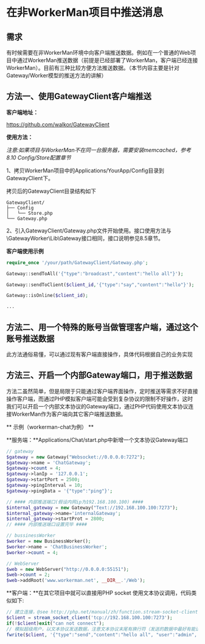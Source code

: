 # 在非WorkerMan项目中推送消息

## 需求
有时候需要在非WorkerMan环境中向客户端推送数据。例如在一个普通的Web项目中通过WorkerMan推送数据（前提是已经部署了WorkerMan，客户端已经连接WorkerMan）。目前有三种比较方便方法推送数据。（本节内容主要是针对Gateway/Worker模型的推送方法的讲解）

## 方法一、使用GatewayClient客户端推送
**客户端地址：**

https://github.com/walkor/GatewayClient

**使用方法：**

*注意:如果项目与WorkerMan不在同一台服务器，需要安装memcached，参考8.10 Config/Store配置章节*


1、拷贝WorkerMan项目中的Applications/YourApp/Config目录到GatewayClient下。

拷贝后的GatewayClient目录结构如下
```shell
GatewayClient/
├── Config
│   └── Store.php
└── Gateway.php
```
2、引入GatewayClient/Gateway.php文件开始使用。接口使用方法与\GatewayWorker\Lib\Gateway接口相同，接口说明参见8.5章节。

 **客户端使用示例**
 ```php
require_once '/your/path/GatewayClient/Gateway.php';

Gateway::sendToAll('{"type":"broadcast","content":"hello all"}');

Gateway::sendToClient($client_id,'{"type":"say","content":"hello"}');

Gateway::isOnline($client_id);

...
 ```

 ## 方法二、用一个特殊的账号当做管理客户端，通过这个账号推送数据

 此方法通俗易懂，可以通过现有客户端直接操作，具体代码根据自己的业务实现


 ## 方法三、开启一个内部Gateway端口，用于推送数据
 方法二虽然简单，但是局限于只能通过客户端界面操作，定时推送等需求不好直接操作客户端，而通过PHP模拟客户端可能会受到复杂协议的限制不好操作，这时我们可以开启一个内部文本协议的Gateway端口，通过PHP代码使用文本协议连接WorkerMan作为客户端向其它客户端推送数据。

 ** 示例（workerman-chat为例） **

**服务端：**Applications/Chat/start.php中新增一个文本协议Gateway端口

 ```php
// gateway
$gateway = new Gateway("Websocket://0.0.0.0:7272");
$gateway->name = 'ChatGateway';
$gateway->count = 4;
$gateway->lanIp = '127.0.0.1';
$gateway->startPort = 2500;
$gateway->pingInterval = 10;
$gateway->pingData = '{"type":"ping"}';

// #### 内部推送端口(假设内网ip为192.168.100.100) ####
$internal_gateway = new Gateway("Text://192.168.100.100:7273");
$internal_gateway->name='internalGateway';
$internal_gateway->startProt = 2800;
// #### 内部推送端口设置完毕 ####

// bussinessWorker
$worker = new BusinessWorker();
$worker->name = 'ChatBusinessWorker';
$worker->count = 4;

// WebServer
$web = new WebServer("http://0.0.0.0:55151");
$web->count = 2;
$web->addRoot('www.workerman.net', __DIR__.'/Web');

 ```

 **客户端：**在其它项目中就可以直接用PHP socket 使用文本协议调用，代码类似如下:
 ```php
// 建立连接，@see http://php.net/manual/zh/function.stream-socket-client.php
$client = stream_socket_client('tcp://192.168.100.100:7273');
if(!$client)exit("can not connect");
// 模拟超级用户，以文本协议发送数据，注意文本协议末尾有换行符（发送的数据中最好有能识别超级用户的字段），这样在Event.php中的onMessage方法中便能收到这个数据，然后做相应的处理
fwrite($client, '{"type":"send","content":"hello all", "user":"admin", "pass":"******"}'."\n");
 ```




